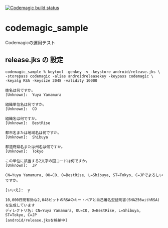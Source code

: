 [![Codemagic build status](https://api.codemagic.io/apps/615acfcd9900d7e463373bb2/615acfcd9900d7e463373bb1/status_badge.svg)](https://codemagic.io/apps/615acfcd9900d7e463373bb2/615acfcd9900d7e463373bb1/latest_build)

# codemagic_sample

Codemagicの運用テスト

## release.jks の 設定

```
codemagic_sample % keytool -genkey -v -keystore android/release.jks \
-storepass codemagic -alias androidreleasekey -keypass codemagic \
-keyalg RSA -keysize 2048 -validity 10000

姓名は何ですか。
[Unknown]:  Yuya Yamamura

組織単位名は何ですか。
[Unknown]:  CO

組織名は何ですか。
[Unknown]:  BestRise

都市名または地域名は何ですか。
[Unknown]:  Shibuya

都道府県名または州名は何ですか。
[Unknown]:  Tokyo

この単位に該当する2文字の国コードは何ですか。
[Unknown]:  JP

CN=Yuya Yamamura, OU=CO, O=BestRise, L=Shibuya, ST=Tokyo, C=JPでよろしいですか。

[いいえ]:  y

10,000日間有効な2,048ビットのRSAのキー・ペアと自己署名型証明書(SHA256withRSA)を生成しています
ディレクトリ名: CN=Yuya Yamamura, OU=CO, O=BestRise, L=Shibuya, ST=Tokyo, C=JP
[android/release.jksを格納中]
```